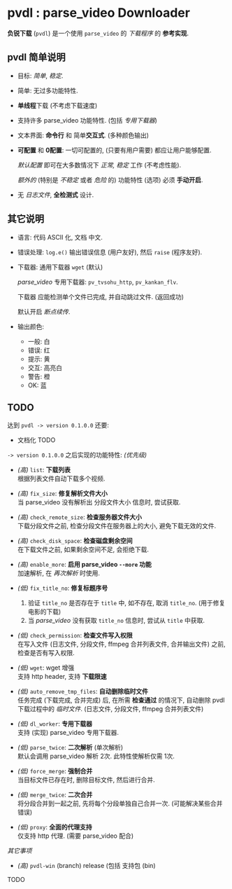 <!-- pvdl.md, parse_video/doc/
   - language: Chinese (zh_cn) 
  -->

# pvdl : parse_video Downloader

**负锐下载** (`pvdl`) 是一个使用 `parse_video` 的 *下载程序* 的 **参考实现**. 


## pvdl 简单说明

+ 目标: *简单*, *稳定*. 

+ 简单: 无过多功能特性. 

+ **单线程**下载 (不考虑下载速度)

+ 支持许多 parse_video 功能特性. (包括 *专用下载器*)

+ 文本界面: **命令行** 和 简单**交互式**. (多种颜色输出)

+ **可配置** 和 **0配置**: 一切可配置的, (只要有用户需要) 都应让用户能够配置. 
  
  *默认配置* 即可在大多数情况下 *正常, 稳定* 工作 (不考虑性能). 
  
  *额外的* (特别是 *不稳定* 或者 *危险* 的) 功能特性 (选项) 必须 **手动开启**. 

+ 无 *日志文件*, **全检测式** 设计. 


## 其它说明

+ 语言: 代码 ASCII 化, 文档 中文. 

+ 错误处理: `log.e()` 输出错误信息 (用户友好), 然后 `raise` (程序友好). 

+ 下载器: 通用下载器 `wget` (默认)
  
  *parse_video* 专用下载器: `pv_tvsohu_http`, `pv_kankan_flv`. 
  
  下载器 应能检测单个文件已完成, 并自动跳过文件. (返回成功)
  
  默认开启 *断点续传*. 

+ 输出颜色:
  
  + 一般: 白
  + 错误: 红
  + 提示: 黄
  + 交互: 高亮白
  + 警告: 橙
  + OK: 蓝


## TODO

达到 `pvdl -> version 0.1.0.0` 还要: 

+ 文档化 TODO


`-> version 0.1.0.0` 之后实现的功能特性: *(优先级)*

+ *(高)* `list`: **下载列表** <br />
  根据列表文件自动下载多个视频. 

+ *(高)* `fix_size`: **修复解析文件大小** <br />
  当 parse_video 没有解析出 分段文件大小 信息时, 尝试获取. 

+ *(高)* `check_remote_size`: **检查服务器文件大小** <br />
  下载分段文件之前, 检查分段文件在服务器上的大小, 避免下载无效的文件. 

+ *(高)* `check_disk_space`: **检查磁盘剩余空间** <br />
  在下载文件之前, 如果剩余空间不足, 会拒绝下载. 

+ *(高)* `enable_more`: **启用 parse_video `--more` 功能** <br />
  加速解析, 在 *再次解析* 时使用. 


+ *(低)* `fix_title_no`: **修复标题序号**
  
  1. 验证 `title_no` 是否存在于 `title` 中, 如不存在, 取消 `title_no`. 
     (用于修复 电影的下载)
  2. 当 *parse_video* 没有获取 `title_no` 信息时, 尝试从 `title` 中获取. 

+ *(低)* `check_permission`: **检查文件写入权限** <br />
  在写入文件 (日志文件, 分段文件, ffmpeg 合并列表文件, 合并输出文件) 之前, 检查是否有写入权限. 

+ *(低)* `wget`: wget 增强 <br />
  支持 http header, 支持 **下载限速**

+ *(低)* `auto_remove_tmp_files`: **自动删除临时文件** <br />
  任务完成 (下载完成, 合并完成) 后, 在所需 **检查通过** 的情况下, 
  自动删除 pvdl 下载过程中的 *临时文件*. (日志文件, 分段文件, ffmpeg 合并列表文件)

+ *(低)* `dl_worker`: **专用下载器** <br />
  支持 (实现) parse_video 专用下载器. 

+ *(低)* `parse_twice`: **二次解析** (单次解析) <br />
  默认会调用 parse_video 解析 2次. 此特性使解析仅需 1次. 

+ *(低)* `force_merge`: **强制合并** <br />
  当目标文件已存在时, 删除目标文件, 然后进行合并. 

+ *(低)* `merge_twice`: **二次合并** <br />
  将分段合并到一起之前, 先将每个分段单独自己合并一次. (可能解决某些合并错误)

+ *(低)* `proxy`: **全面的代理支持** <br />
  仅支持 http 代理. (需要 parse_video 配合)

*其它事项*

+ *(高)* `pvdl-win` (branch) release (包括 支持包 (bin)


TODO
<!-- end pvdl.md -->


